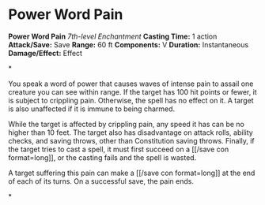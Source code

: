 # Power Word Pain

**Power Word Pain**
_7th-level Enchantment_
**Casting Time:** 1 action
**Attack/Save:** Save
**Range:** 60 ft
**Components:** V
**Duration:** Instantaneous
**Damage/Effect:** Effect

*<p class="Core-Styles_Core-Body">You speak a word of power that causes waves of intense pain to assail one creature you can see within range. If the target has 100 hit points or fewer, it is subject to crippling pain. Otherwise, the spell has no effect on it. A target is also unaffected if it is immune to being charmed.</p>
<p class="Core-Styles_Core-Body">While the target is affected by crippling pain, any speed it has can be no higher than 10 feet. The target also has disadvantage on attack rolls, ability checks, and saving throws, other than Constitution saving throws. Finally, if the target tries to cast a spell, it must first succeed on a [[/save con format=long]], or the casting fails and the spell is wasted.</p>
<p class="Core-Styles_Core-Body">A target suffering this pain can make a [[/save con format=long]] at the end of each of its turns. On a successful save, the pain ends.</p>*